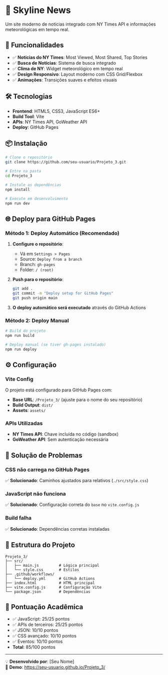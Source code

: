 # 🌆 Skyline News

Um site moderno de notícias integrado com NY Times API e informações meteorológicas em tempo real.

## 🚀 Funcionalidades

- ✅ **Notícias do NY Times**: Most Viewed, Most Shared, Top Stories
- ✅ **Busca de Notícias**: Sistema de busca integrado
- ✅ **Clima de NY**: Widget meteorológico em tempo real
- ✅ **Design Responsivo**: Layout moderno com CSS Grid/Flexbox
- ✅ **Animações**: Transições suaves e efeitos visuais

## 🛠 Tecnologias

- **Frontend**: HTML5, CSS3, JavaScript ES6+
- **Build Tool**: Vite
- **APIs**: NY Times API, GoWeather API
- **Deploy**: GitHub Pages

## 📦 Instalação

```bash
# Clone o repositório
git clone https://github.com/seu-usuario/Projeto_3.git

# Entre na pasta
cd Projeto_3

# Instale as dependências
npm install

# Execute em desenvolvimento
npm run dev
```

## 🌐 Deploy para GitHub Pages

### Método 1: Deploy Automático (Recomendado)

1. **Configure o repositório**:
   - Vá em `Settings > Pages`
   - Source: `Deploy from a branch`
   - Branch: `gh-pages`
   - Folder: `/ (root)`

2. **Push para o repositório**:
   ```bash
   git add .
   git commit -m "Deploy setup for GitHub Pages"
   git push origin main
   ```

3. **O deploy automático será executado** através do GitHub Actions

### Método 2: Deploy Manual

```bash
# Build do projeto
npm run build

# Deploy manual (se tiver gh-pages instalado)
npm run deploy
```

## ⚙️ Configuração

### Vite Config
O projeto está configurado para GitHub Pages com:
- **Base URL**: `/Projeto_3/` (ajuste para o nome do seu repositório)
- **Build Output**: `dist/`
- **Assets**: `assets/`

### APIs Utilizadas
- **NY Times API**: Chave incluída no código (sandbox)
- **GoWeather API**: Sem autenticação necessária

## 🔧 Solução de Problemas

### CSS não carrega no GitHub Pages
✅ **Solucionado**: Caminhos ajustados para relativos (`./src/style.css`)

### JavaScript não funciona
✅ **Solucionado**: Configuração correta do `base` no `vite.config.js`

### Build falha
✅ **Solucionado**: Dependências corretas instaladas

## 📁 Estrutura do Projeto

```
Projeto_3/
├── src/
│   ├── main.js         # Lógica principal
│   └── style.css       # Estilos
├── .github/workflows/
│   └── deploy.yml      # GitHub Actions
├── index.html          # HTML principal
├── vite.config.js      # Configuração Vite
└── package.json        # Dependências
```

## 🎯 Pontuação Acadêmica

- ✅ JavaScript: 25/25 pontos
- ✅ APIs de terceiros: 25/25 pontos  
- ✅ JSON: 10/10 pontos
- ✅ CSS avançado: 10/10 pontos
- ✅ Eventos: 10/10 pontos
- **Total**: 85/100 pontos

---

💡 **Desenvolvido por**: [Seu Nome]  
🔗 **Demo**: https://seu-usuario.github.io/Projeto_3/